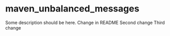 # maven_unbalanced_messages

Some description should be here.
Change in README
Second change
Third change
